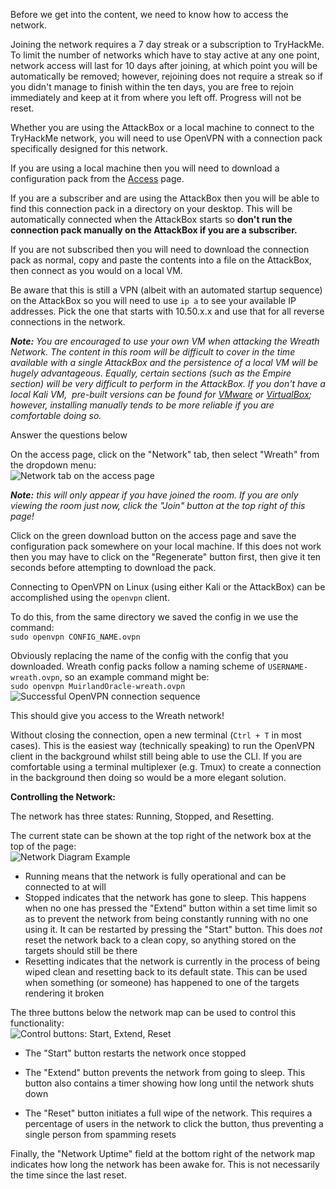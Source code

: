 Before we get into the content, we need to know how to access the network.

Joining the network requires a 7 day streak or a subscription to TryHackMe. To limit the number of networks which have to stay active at any one point, network access will last for 10 days after joining, at which point you will be automatically be removed; however, rejoining does not require a streak so if you didn't manage to finish within the ten days, you are free to rejoin immediately and keep at it from where you left off. Progress will not be reset.  

Whether you are using the AttackBox or a local machine to connect to the TryHackMe network, you will need to use OpenVPN with a connection pack specifically designed for this network.

If you are using a local machine then you will need to download a configuration pack from the [Access](https://tryhackme.com/access) page.

If you are a subscriber and are using the AttackBox then you will be able to find this connection pack in a directory on your desktop. This will be automatically connected when the AttackBox starts so **don't run the connection pack manually on the AttackBox if you are a subscriber.**  

If you are not subscribed then you will need to download the connection pack as normal, copy and paste the contents into a file on the AttackBox, then connect as you would on a local VM.

Be aware that this is still a VPN (albeit with an automated startup sequence) on the AttackBox so you will need to use `ip a` to see your available IP addresses. Pick the one that starts with 10.50.x.x and use that for all reverse connections in the network.

_**Note:** You are encouraged to use your own VM when attacking the Wreath Network. The content in this room will be difficult to cover in the time available with a single AttackBox and the persistence of a local VM will be hugely advantageous. Equally, certain sections (such as the Empire section) will be very difficult to perform in the AttackBox. If you don't have a local Kali VM,_  _pre-built versions can be found for [VMware](https://images.kali.org/virtual-images/kali-linux-2020.4-vmware-amd64.7z) or [VirtualBox](https://images.kali.org/virtual-images/kali-linux-2020.4-vbox-amd64.ova); however, installing manually tends to be more reliable if you are comfortable doing so._

Answer the questions below

On the access page, click on the "Network" tab, then select "Wreath" from the dropdown menu:  
![Network tab on the access page](https://assets.tryhackme.com/additional/wreath-network/465c6da06e91.png)  

_**Note:** this will only appear if you have joined the room. If you are only viewing the room just now, click the "Join" button at the top right of this page!_

Click on the green download button on the access page and save the configuration pack somewhere on your local machine. If this does not work then you may have to click on the "Regenerate" button first, then give it ten seconds before attempting to download the pack.  

Connecting to OpenVPN on Linux (using either Kali or the AttackBox) can be accomplished using the `openvpn` client.

To do this, from the same directory we saved the config in we use the command:  
`sudo openvpn CONFIG_NAME.ovpn`  

Obviously replacing the name of the config with the config that you downloaded. Wreath config packs follow a naming scheme of `USERNAME-wreath.ovpn`, so an example command might be:  
`sudo openvpn MuirlandOracle-wreath.ovpn`  
![Successful OpenVPN connection sequence](https://assets.tryhackme.com/additional/wreath-network/9960e8de7561.png)  

This should give you access to the Wreath network!

Without closing the connection, open a new terminal (`Ctrl + T` in most cases). This is the easiest way (technically speaking) to run the OpenVPN client in the background whilst still being able to use the CLI. If you are comfortable using a terminal multiplexer (e.g. Tmux) to create a connection in the background then doing so would be a more elegant solution.  

**Controlling the Network:**  

The network has three states: Running, Stopped, and Resetting.

The current state can be shown at the top right of the network box at the top of the page:  
![Network Diagram Example](https://assets.tryhackme.com/additional/wreath-network/fe129fa984de.png)  

- Running means that the network is fully operational and can be connected to at will
- Stopped indicates that the network has gone to sleep. This happens when no one has pressed the "Extend" button within a set time limit so as to prevent the network from being constantly running with no one using it. It can be restarted by pressing the "Start" button. This does _not_ reset the network back to a clean copy, so anything stored on the targets should still be there
- Resetting indicates that the network is currently in the process of being wiped clean and resetting back to its default state. This can be used when something (or someone) has happened to one of the targets rendering it broken

The three buttons below the network map can be used to control this functionality:  
![Control buttons: Start, Extend, Reset](https://assets.tryhackme.com/additional/wreath-network/fbf6ced6514d.png)  

- The "Start" button restarts the network once stopped
- The "Extend" button prevents the network from going to sleep. This button also contains a timer showing how long until the network shuts down  
    
- The "Reset" button initiates a full wipe of the network. This requires a percentage of users in the network to click the button, thus preventing a single person from spamming resets

Finally, the "Network Uptime" field at the bottom right of the network map indicates how long the network has been awake for. This is not necessarily the time since the last reset.